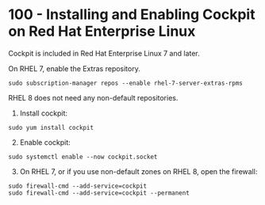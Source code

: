 # 100 - Installing and Enabling Cockpit on Red Hat Enterprise Linux

Cockpit is included in Red Hat Enterprise Linux 7 and later.

On RHEL 7, enable the Extras repository.
```
sudo subscription-manager repos --enable rhel-7-server-extras-rpms
```
RHEL 8 does not need any non-default repositories.

1. Install cockpit:
```
sudo yum install cockpit
```

2. Enable cockpit:
```
sudo systemctl enable --now cockpit.socket
```

3. On RHEL 7, or if you use non-default zones on RHEL 8, open the firewall:
```
sudo firewall-cmd --add-service=cockpit
sudo firewall-cmd --add-service=cockpit --permanent
```
